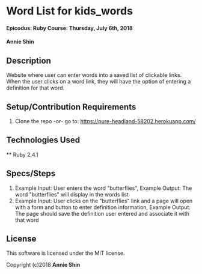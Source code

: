 # Word List for kids_words

#### Epicodus: Ruby Course: Thursday, July 6th, 2018

#### Annie Shin

## Description

Website where user can enter words into a saved list of clickable links. When the user clicks on a word link, they will have the option of entering a definition for that word.

## Setup/Contribution Requirements

1. Clone the repo -or- go to: https://pure-headland-58202.herokuapp.com/

## Technologies Used

** Ruby 2.4.1

## Specs/Steps

1. Example Input: User enters the word "butterflies", Example Output: The word "butterflies" will display in the words list
2. Example Input: User clicks on the "butterflies" link and a page will open with a form and button to enter definition information, Example Output: The page should save the definition user entered and associate it with that word

## License

This software is licensed under the MIT license.

Copyright (c)2018 **Annie Shin**
